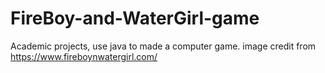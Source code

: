 # FireBoy-and-WaterGirl-game
Academic projects, use java to made a computer game. image credit from https://www.fireboynwatergirl.com/
